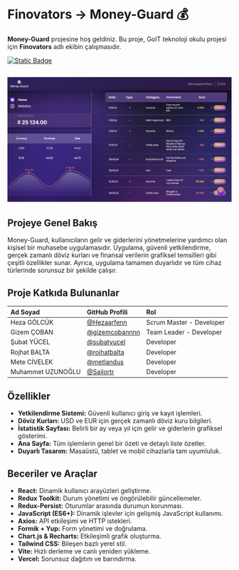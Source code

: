 # Finovators -> Money-Guard 💰

**Money-Guard** projesine hoş geldiniz. Bu proje, GoIT teknoloji okulu projesi için **Finovators** adlı ekibin çalışmasıdır.

[![Static Badge](https://img.shields.io/badge/visit-Money%20Guard-%23623f8b?style=for-the-badge)]()

## ![alt](./src/assets/img/screen_mg.png "dashboard-page-screen")

## Projeye Genel Bakış

Money-Guard, kullanıcıların gelir ve giderlerini yönetmelerine yardımcı olan kişisel bir muhasebe uygulamasıdır. Uygulama, güvenli yetkilendirme, gerçek zamanlı döviz kurları ve finansal verilerin grafiksel temsilleri gibi çeşitli özellikler sunar. Ayrıca, uygulama tamamen duyarlıdır ve tüm cihaz türlerinde sorunsuz bir şekilde çalışır.

## Proje Katkıda Bulunanlar

| Ad Soyad           | GitHub Profili                                     | Rol                       |
|:-------------------|:---------------------------------------------------|:--------------------------|
| Heza GÖLCÜK        | [@Hezaarfenn](https://github.com/Hezaarfenn)       | Scrum Master - Developer  |
| Gizem ÇOBAN        | [@gizemcobannnn](https://github.com/gizemcobannnn) | Team Leader - Developer   |
| Şubat YÜCEL        | [@subatyucel](https://github.com/subatyucel)       | Developer                 |
| Rojhat BALTA       | [@rojhatbalta](https://github.com/rojhatbalta)     | Developer                 |
| Mete CİVELEK       | [@metlandus](https://github.com/metlandus)         | Developer                 |
| Muhammet UZUNOĞLU  | [@Sailortr](https://github.com/Sailortr)           | Developer                 |


## Özellikler

- **Yetkilendirme Sistemi:** Güvenli kullanıcı giriş ve kayıt işlemleri.
- **Döviz Kurları:** USD ve EUR için gerçek zamanlı döviz kuru bilgileri.
- **İstatistik Sayfası:** Belirli bir ay veya yıl için gelir ve giderlerin grafiksel gösterimi.
- **Ana Sayfa:** Tüm işlemlerin genel bir özeti ve detaylı liste özetler.
- **Duyarlı Tasarım:** Masaüstü, tablet ve mobil cihazlarla tam uyumluluk.

## Beceriler ve Araçlar

- **React:** Dinamik kullanıcı arayüzleri geliştirme.
- **Redux Toolkit:** Durum yönetimi ve öngörülebilir güncellemeler.
- **Redux-Persist:** Oturumlar arasında durumun korunması.
- **JavaScript (ES6+):** Dinamik işlevler için gelişmiş JavaScript kullanımı.
- **Axios:** API etkileşimi ve HTTP istekleri.
- **Formik + Yup:** Form yönetimi ve doğrulama.
- **Chart.js & Recharts:** Etkileşimli grafik oluşturma.
- **Tailwind CSS:** Bileşen bazlı yerel stil.
- **Vite:** Hızlı derleme ve canlı yeniden yükleme.
- **Vercel:** Sorunsuz dağıtım ve barındırma.
